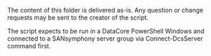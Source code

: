 The content of this folder is delivered as-is.
Any question or change requests may be sent to the creator of the script.

The script expects to be run in a DataCore PowerShell Windows and connected to a SANsymphony server group via Connect-DcsServer command first.
